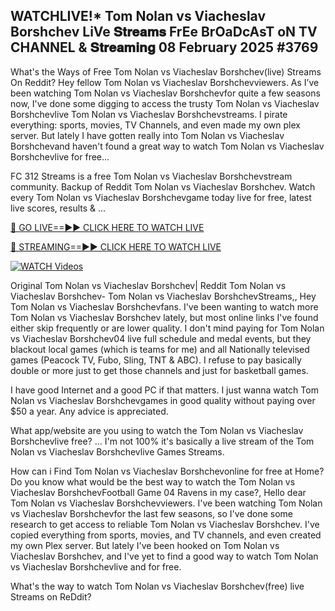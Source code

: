 ## WATCHLIVE!* Tom Nolan vs Viacheslav Borshchev LiVe 𝐒𝐭𝐫𝐞𝐚𝐦𝐬 FrEe BrOaDcAsT oN TV CHANNEL & 𝐒𝐭𝐫𝐞𝐚𝐦𝐢𝐧𝐠 08 February 2025 #3769

What's the Ways of Free Tom Nolan vs Viacheslav Borshchev(live) Streams On Reddit? Hey fellow Tom Nolan vs Viacheslav Borshchevviewers. As I’ve been watching Tom Nolan vs Viacheslav Borshchevfor quite a few seasons now, I've done some digging to access the trusty Tom Nolan vs Viacheslav Borshchevlive Tom Nolan vs Viacheslav Borshchevstreams. I pirate everything: sports, movies, TV Channels, and even made my own plex server. But lately I have gotten really into Tom Nolan vs Viacheslav Borshchevand haven't found a great way to watch Tom Nolan vs Viacheslav Borshchevlive for free...

FC 312 Streams is a free Tom Nolan vs Viacheslav Borshchevstream community. Backup of Reddit Tom Nolan vs Viacheslav Borshchev. Watch every Tom Nolan vs Viacheslav Borshchevgame today live for free, latest live scores, results & ...

[🔴 GO LIVE==►► CLICK HERE TO WATCH LIVE](https://streamespn.org/ufc-312-du-plessis-vs-strickland-2-live/?md)

[🔴 STREAMING==►► CLICK HERE TO WATCH LIVE](https://streamespn.org/ufc-312-du-plessis-vs-strickland-2-live/?md)

[![WATCH Videos](https://i.imgur.com/dJHk4Zq.gif)](https://streamespn.org/ufc-312-du-plessis-vs-strickland-2-live/?md)

Original Tom Nolan vs Viacheslav Borshchev| Reddit Tom Nolan vs Viacheslav Borshchev- Tom Nolan vs Viacheslav BorshchevStreams,, Hey Tom Nolan vs Viacheslav Borshchevfans. I've been wanting to watch more Tom Nolan vs Viacheslav Borshchev lately, but most online links I've found either skip frequently or are lower quality. I don't mind paying for Tom Nolan vs Viacheslav Borshchev04 live full schedule and medal events, but they blackout local games (which is teams for me) and all Nationally televised games (Peacock TV, Fubo, Sling, TNT & ABC). I refuse to pay basically double or more just to get those channels and just for basketball games.

I have good Internet and a good PC if that matters. I just wanna watch Tom Nolan vs Viacheslav Borshchevgames in good quality without paying over $50 a year. Any advice is appreciated.

What app/website are you using to watch the Tom Nolan vs Viacheslav Borshchevlive free? ... I'm not 100% it's basically a live stream of the Tom Nolan vs Viacheslav Borshchevlive Games Streams.

How can i Find Tom Nolan vs Viacheslav Borshchevonline for free at Home? Do you know what would be the best way to watch the Tom Nolan vs Viacheslav BorshchevFootball Game 04 Ravens in my case?, Hello dear Tom Nolan vs Viacheslav Borshchevviewers. I've been watching Tom Nolan vs Viacheslav Borshchevfor the last few seasons, so I've done some research to get access to reliable Tom Nolan vs Viacheslav Borshchev. I've copied everything from sports, movies, and TV channels, and even created my own Plex server. But lately I've been hooked on Tom Nolan vs Viacheslav Borshchev, and I've yet to find a good way to watch Tom Nolan vs Viacheslav Borshchevlive and for free.

What's the way to watch Tom Nolan vs Viacheslav Borshchev(free) live Streams on ReDdit?